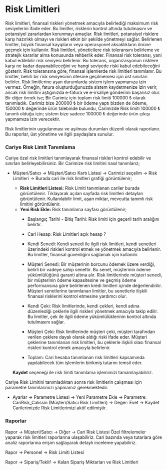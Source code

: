 ﻿---
SayfaID: CariRiskListesi
SayfaTipi: CariListe
---

# Risk Limitleri

Risk limitleri, finansal riskleri yönetmek amacıyla belirlediği maksimum risk seviyelerini ifade eder. 
Bu limitler, risklerin kontrol altında tutulmasını ve potansiyel zararlardan korunmayı amaçlar.
Risk limitleri, potansiyel risklere karşı hazırlıklı olmayı ve riskleri etkin bir şekilde yönetmeyi sağlar.
Belirlenen limitler, büyük finansal kayıpların veya operasyonel aksaklıkların önüne geçmek için kullanılır.
Risk limitleri, yöneticilere risk toleransını belirleme ve stratejik kararlar alma konusunda rehberlik eder.
Finansal risk toleransı, yani kabul edilebilir risk seviyesi belirlenir. 
Bu tolerans, organizasyonun risklere karşı ne kadar dayanabileceğini ve hangi seviyede riski kabul edebileceğini gösterir.
Risk toleransına göre, finansal işlemlerde risk limitleri tanımlanır. Bu limitler, belirli bir risk seviyesinin ötesine geçilmemesi için üst sınırları belirler.
Risk limitlerine aşan durumlarda sistem işlem yapmanıza izin vermez. 
Örneğin, fatura oluşturduğunuzda sistem kaydetmenize izin verir, ancak risk limitini aştığınızda e-fatura ve e-irsaliye gönderimi başarısız olur.
Bir diğer örnek ise; Bir Carimiz için toplam risk limiti 100000 ₺ olarak tanımladık.
Carimiz bize 200000 ₺ bir ödeme yaptı bizden de ödeme, 150000 ₺ değerinde ürün talebinde bulundu,
Carimizde Risk limiti 100000 ₺ tanımlı olduğu için; sistem bize sadece 100000 ₺ değerinde ürün çıkışı yapmamıza izin verecektir.

Risk limitlerinin uygulanması ve aşılması durumları düzenli olarak raporlanır. Bu raporlar, üst yönetime ve ilgili paydaşlara sunulur.

### Cariye Risk Limit Tanımlama 

Cariye özel risk limitleri tanımlayarak finansal riskleri kontrol edebilir ve sınırları belirleyebilirsiniz.
Bir Carimize risk limitini nasıl tanımlarız;
- Müşteri/Satıcı -> Müşteri/Satıcı Kartı Listesi -> Carimizi seçelim -> Risk Limitleri -> Burada cari ile risk limitleri grafiği görüntülenir;

	- **Risk Limitleri Listesi:** Risk Limiti tanımlanan cariler burada görüntülenir.
		Tıklayarak açılan sayfada risk limitleri detayları görüntülenir. Kullanılabilir limit, aşan miktar, mevcutta tanımlı risk limitini görüntülenir.
	- **Yeni Risk Ekle:** Risk tanımlama sayfası görüntülenir;
		- Başlangıç Tarihi - Bitiş Tarihi: Risk limiti için geçerli tarih aralığını belirtir.
		- Cari Hesap: Risk Limitleri  açık hesap ?


		- Kendi Senedi: Kendi senedi ile ilgili risk limitleri, kendi senetleri üzerindeki riskleri kontrol etmek ve yönetmek amacıyla belirlenir. 
		Bu limitler, finansal güvenliğini sağlamak için kullanılır.

		- Müşteri Senedi: Bir müşterinin borcunu ödemek üzere verdiği, belirli bir vadeye sahip senettir. 
		Bu senet, müşterinin ödeme yükümlülüğünü garanti altına alır.
		Risk limitlerinde müşteri senedi, bir müşterinin ödeme kapasitesine ve geçmiş ödeme performansına göre belirlenen kredi limitleri içinde değerlendirilir. 
		Müşteri senetlerine tanımlanan limitler, bu senetlerle ilişkili finansal risklerini kontrol etmesine yardımcı olur.

		- Kendi Çeki: Risk limitlerinde, kendi çekleri, kendi adına düzenlediği çeklerle ilgili riskleri yönetmek amacıyla takip edilir. 
		Bu limitler, çek ile ilgili ödeme yükümlülüklerinin kontrol altında tutulmasını sağlar.

		- Müşteri Çeki: Risk limitlerinde müşteri çeki, müşteri tarafından verilen çeklere dayalı olarak aldığı riski ifade eder. 
		Müşteri çeklerine tanımlanan risk limitleri, bu çeklerle ilişkili olası finansal riskleri kontrol etmek amacıyla belirlenir.

		- Toplam: Cari hesaba tanımlanan risk limitleri kapsamında yapılabilecek tüm işlemlerin birikmiş tutarını temsil eder.

	**Kaydet** seçeneği ile risk limiti tanımlama işlemimizi tamamlayabiliriz.

Cariye Risk Limitini tanımladıktan sonra risk limitlerin çalışması için parametre tanımlarımızı yapmamız gerekmektedir.
- Ayarlar -> Parametre Listesi -> Yeni Parametre Ekle -> Parametre: CariRisk_Calissin (Müşteri/Satıcı Risk Limitleri) -> Değer: Evet -> Kaydet 
Carilerimizde Risk Limitlerimizi aktif edilmiştir.

### Raporlar

Rapor -> Müşteri/Satıcı -> Diğer -> Cari Risk Listesi
	Özel filtrelemeler yaparak risk limitleri raporlarına ulaşabiliriz. 
	Cari bazında veya tutarlara göre analiz raporlarına erişim sağlayarak detaylı inceleme yapabiliriz.


Rapor -> Personel -> Risk Limiti Listesi 



Rapor -> Sipariş/Teklif -> Kalan Sipariş Miktarları ve Risk Limitleri 




